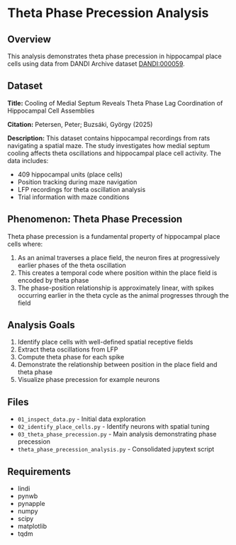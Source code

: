 # Theta Phase Precession Analysis

## Overview
This analysis demonstrates theta phase precession in hippocampal place cells using data from DANDI Archive dataset [DANDI:000059](https://neurosift.app/dandiset/000059).

## Dataset
**Title:** Cooling of Medial Septum Reveals Theta Phase Lag Coordination of Hippocampal Cell Assemblies

**Citation:** Petersen, Peter; Buzsáki, György (2025)

**Description:** This dataset contains hippocampal recordings from rats navigating a spatial maze. The study investigates how medial septum cooling affects theta oscillations and hippocampal place cell activity. The data includes:
- 409 hippocampal units (place cells)
- Position tracking during maze navigation
- LFP recordings for theta oscillation analysis
- Trial information with maze conditions

## Phenomenon: Theta Phase Precession
Theta phase precession is a fundamental property of hippocampal place cells where:
1. As an animal traverses a place field, the neuron fires at progressively earlier phases of the theta oscillation
2. This creates a temporal code where position within the place field is encoded by theta phase
3. The phase-position relationship is approximately linear, with spikes occurring earlier in the theta cycle as the animal progresses through the field

## Analysis Goals
1. Identify place cells with well-defined spatial receptive fields
2. Extract theta oscillations from LFP
3. Compute theta phase for each spike
4. Demonstrate the relationship between position in the place field and theta phase
5. Visualize phase precession for example neurons

## Files
- `01_inspect_data.py` - Initial data exploration
- `02_identify_place_cells.py` - Identify neurons with spatial tuning
- `03_theta_phase_precession.py` - Main analysis demonstrating phase precession
- `theta_phase_precession_analysis.py` - Consolidated jupytext script

## Requirements
- lindi
- pynwb
- pynapple
- numpy
- scipy
- matplotlib
- tqdm
